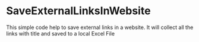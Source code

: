 # SaveExternalLinksInWebsite
This simple code help to save external links in a website.
It will collect all the links with title and saved to a local Excel File
